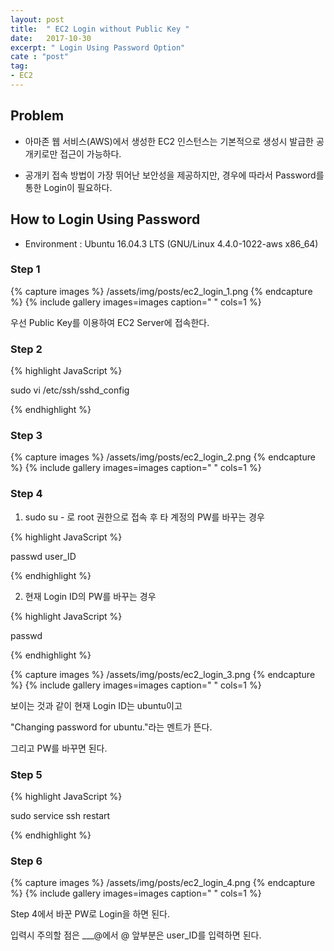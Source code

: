 ```yaml
---
layout: post
title:  " EC2 Login without Public Key "
date:   2017-10-30
excerpt: " Login Using Password Option"
cate : "post"
tag:
- EC2
---
```


## Problem

* 아마존 웹 서비스(AWS)에서 생성한 EC2 인스턴스는 기본적으로 생성시 발급한 공개키로만 접근이 가능하다.

* 공개키 접속 방법이 가장 뛰어난 보안성을 제공하지만, 경우에 따라서 Password를 통한 Login이 필요하다.

## How to Login Using Password

* Environment : Ubuntu 16.04.3 LTS (GNU/Linux 4.4.0-1022-aws x86_64)

### Step 1


{% capture images %}
	/assets/img/posts/ec2_login_1.png
{% endcapture %}
{% include gallery images=images caption=" " cols=1 %}

우선 Public Key를 이용하여 EC2 Server에 접속한다. 

### Step 2

{% highlight JavaScript %}

sudo vi /etc/ssh/sshd_config

{% endhighlight %}

### Step 3

{% capture images %}
	/assets/img/posts/ec2_login_2.png
{% endcapture %}
{% include gallery images=images caption=" " cols=1 %}


### Step 4

1) sudo su - 로 root 권한으로 접속 후 타 계정의 PW를 바꾸는 경우

{% highlight JavaScript %}

passwd user_ID

{% endhighlight %}



2) 현재 Login ID의 PW를 바꾸는 경우

{% highlight JavaScript %}

passwd

{% endhighlight %}

{% capture images %}
	/assets/img/posts/ec2_login_3.png
{% endcapture %}
{% include gallery images=images caption=" " cols=1 %}

보이는 것과 같이 현재 Login ID는 ubuntu이고

"Changing password for ubuntu."라는 멘트가 뜬다.

그리고 PW를 바꾸면 된다.



### Step 5
{% highlight JavaScript %}

sudo service ssh restart

{% endhighlight %}


### Step 6


{% capture images %}
	/assets/img/posts/ec2_login_4.png
{% endcapture %}
{% include gallery images=images caption=" " cols=1 %}

Step 4에서 바꾼 PW로 Login을 하면 된다.

입력시 주의할 점은 ___@에서 @ 앞부분은 user_ID를 입력하면 된다.



